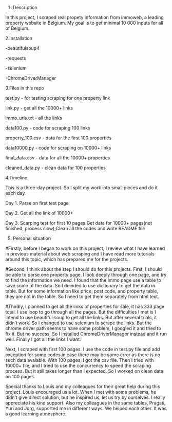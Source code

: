 1. Description

In this project, I scraped real propety information from immoweb, a leading property website in Belgium.
My goal is to get minimal 10 000 inputs for all of Belgium.


2.Installation

-beautifulsoup4

-requests

-selenium

-ChromeDriverManager

3.Files in this repo

test.py - for testing scraping for one property link

link.py - get all the 10000+ links

immo_urls.txt - all the links

data100.py - code for scraping 100 links

property_100.csv - data for the first 100 properties

data10000.py - code for scraping on 10000+ links

final_data.csv - data for all the 10000+ properties

cleaned_data.py - clean data for 100 properties

4.Timeline

This is a three-day project. So I split my work into small pieces and do it each day.

Day 1. Parse on first test page

Day 2. Get all the link of 10000+

Day 3. Scarping test for first 10 pages;Get data for 10000+ pages(not finished, process slow);Clean all the codes and write README file

5. Personal situation

#Firstly, before I began to work on this project, I review what I have learned in previous material about web scraping and I have read more tutorials around this topic, which has prepared me for the projects. 

#Second, I think about the step I should do for this projects.
First, I should be able to parse one property page. I look deeply through one page, and try to find the information we need. I found that the Immo page use a table to save some of the data. So I decided to use dictionary to get the data in table. But for some information like price, post code, and property table, they are not in the table. So I need to get them separately from html text.

#Thirdly, I planned to get all the links of properties for sale, it has 333 page total. I use loop to go through all the pages. But the difficulties I met is I intend to use beautiful soup to get all the links. But after several trials, it didn’t work. So I changed to use selenium to scrape the links. But the chrome driver path seems to have some problem, I googled it and tried to fix it. But no success. So I installed ChromeDriverManager instead and it run well. Finally I got all the links I want.

Next, I scraped with first 100 pages. I use the code in test.py file and add exception for some codes in case there may be some error as there is no such data avaiable. With 100 pages, I got the csv file. Then I tried with 10000+ file, and I tried to use the concurrency to speed the scraping process. But it still takes longer than I expected. So I worked on clean data on 100 pages.

Special thanks to Louis and my colleagues for their great help during this project. Louis encouraged us a lot. When I met with some problems, he didn’t give direct solution, but he inspired us, let us try by ourselves. I really appreciate his kind support. Also my colleagues in the same tables, Pragati, Yuri and Jorg, supported me in different ways. We helped each other. It was a good learning atmosphere.
